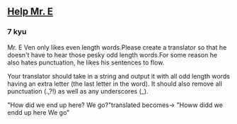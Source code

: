 <h2><a href=https://www.codewars.com/kata/56ce2f90aa4ac7a4770019fa/train/javascript target="_blank">Help Mr. E</a></h2><h3>7 kyu</h3><p>Mr. E Ven only likes even length words.Please create a translator so that he doesn't have to hear those pesky odd length words.For some reason he also hates punctuation, he likes his sentences to flow.</p><p>Your translator should take in a string and output it with all odd length words having an extra letter (the last letter in the word). It should also remove all punctuation (.,?!) as well as any underscores (_).</p><p>"How did we end up here? We go?"translated becomes-&gt; "Howw didd we endd up here We go"</p>